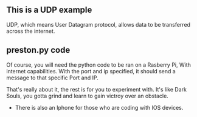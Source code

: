 ## This is a UDP example

UDP, which means User Datagram protocol, allows data to be transferred across the internet.

## preston.py code
Of course, you will need the python code to be ran on a Rasberry Pi, With internet capabilities.
With the port and ip specified, it should send a message to that specific Port and IP.


That's really about it, the rest is for you to experiment with. It's like Dark Souls, you gotta grind and learn to gain victroy over an obstacle. 

* There is also an Iphone for those who are coding with IOS devices.

